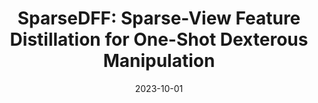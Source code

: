 ---
title: "SparseDFF: Sparse-View Feature Distillation for One-Shot Dexterous Manipulation"
collection: publications
permalink: /publications/sparsedff
excerpt: 'Humans excel at transferring manipulation skills across diverse object shapes, poses, and appearances due to their understanding of semantic correspondences between different instances. To endow robots with a similar high-level understanding, we develop a DFF for 3D scenes, leveraging large 2D vision models to distill semantic features from multiview images. While current research demonstrates advanced performance in reconstructing DFF from dense views, the development of learning a DFF from sparse views is relatively nascent, despite its prevalence in numerous manipulation tasks with fixed cameras. In this work, we introduce \method, a novel method for acquiring view-consistent 3D Distilled Feature Field from sparse RGBD observations, enabling one-shot learning of dexterous manipulations that are transferable to novel scenes. Specifically, we map the image features to the 3D point cloud, allowing for propagation across the 3D space to establish a dense feature field. At the core of SparseDFF is a lightweight feature refinement network, optimized with a contrastive loss between pairwise views after back-projecting the image features onto the 3D point cloud. Additionally, we implement a point-pruning mechanism to augment feature continuity within each local neighborhood. By establishing coherent feature fields on both source and target scenes, we devise an energy function that facilitates the minimization of feature discrepancies w.r.t. the end-effector parameters between the demonstration and the target manipulation. We evaluate our approach using a dexterous hand, mastering real-world manipulations on both rigid and deformable objects, and showcase robust generalization in the face of object and scene-context variations.'
date: '2023-10-01'
venue: 'Arxiv'
image: '/images/sparsedff.png'
weight: 299
arxiv: 'https://arxiv.org/abs/2310.16838'
citation: 'Wang, Q., Zhang, H., Deng, C., You, Y., Dong, H., Zhu, Y., & Guibas, L. (2023). SparseDFF: Sparse-View Feature Distillation for One-Shot Dexterous Manipulation. arXiv preprint arXiv:2310.16838.'
authors: 'Qianxu Wang, Haotong Zhang, Congyue Deng, <b>Yang You</b>, Hao Dong, Yixin Zhu, Leonidas Guibas'
---